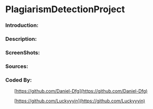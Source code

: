 # PlagiarismDetectionProject

### Introduction:

### Description:

### ScreenShots:

### Sources:

### Coded By:
&emsp;&emsp;[https://github.com/Daniel-Dfg](https://github.com/Daniel-Dfg)

&emsp;&emsp;[https://github.com/Luckyyyin](https://github.com/Luckyyyin)